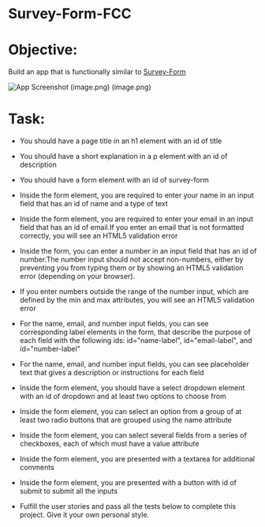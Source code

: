 # Survey-Form-FCC
# Objective: 
Build an app that is functionally similar to [Survey-Form](https://survey-form.freecodecamp.rocks)

![App Screenshot](https://www.awesomescreenshot.com/image/38440104?key=e57b109ef292c4b90563c734ae233ce0)
(image.png)
(image.png)


# Task:

-   You should have a page title in an h1 element with an id of title

-   You should have a short explanation in a p element with an id of description

-   You should have a form element with an id of survey-form

-   Inside the form element, you are required to enter your name in an input     field that has an id of name and a type of text

-   Inside the form element, you are required to enter your email in an input field that has an id of email.If you enter an email that is not formatted correctly, you will see an HTML5 validation error

-   Inside the form, you can enter a number in an input field that has an id of number.The number input should not accept non-numbers, either by preventing you from typing them or by showing an HTML5 validation error (depending on your browser).

-   If you enter numbers outside the range of the number input, which are defined by the min and max attributes, you will see an HTML5 validation error

-   For the name, email, and number input fields, you can see corresponding label elements in the form, that describe the purpose of each field with the following ids: id="name-label", id="email-label", and id="number-label"

-   For the name, email, and number input fields, you can see placeholder text that gives a description or instructions for each field

-   Inside the form element, you should have a select dropdown element with an id of dropdown and at least two options to choose from

-   Inside the form element, you can select an option from a group of at least two radio buttons that are grouped using the name attribute

-   Inside the form element, you can select several fields from a series of checkboxes, each of which must have a value attribute

-   Inside the form element, you are presented with a textarea for additional comments

-   Inside the form element, you are presented with a button with id of submit to submit all the inputs

-   Fulfill the user stories and pass all the tests below to complete this project. Give it your own personal style.